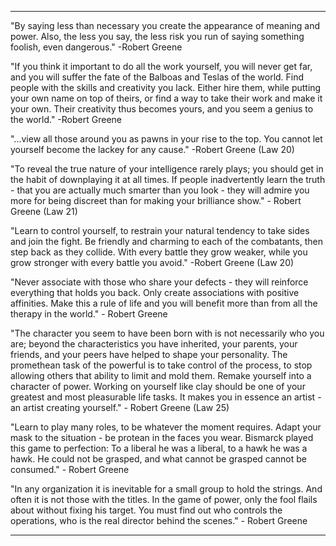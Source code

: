 ---------------------------------------------------------------------------------
"By saying less than necessary you create the appearance of meaning and power. Also, the less you say, the less risk you run of saying something foolish, even dangerous." -Robert Greene

"If you think it important to do all the work yourself, you will never get far, and you will suffer the fate of the Balboas and Teslas of the world. Find people with the skills and creativity you lack. Either hire them, while putting your own name on top of theirs, or find a way to take their work and make it your own. Their creativity thus becomes yours, and you seem a genius to the world." -Robert Greene

"...view all those around you as pawns in your rise to the top. You cannot let yourself become the lackey for any cause." -Robert Greene (Law 20)

"To reveal the true nature of your intelligence rarely plays; you should get in the habit of downplaying it at all times. If people inadvertently learn the truth - that you are actually much smarter than you look - they will admire you more for being discreet than for making your brilliance show." - Robert Greene (Law 21)

"Learn to control yourself, to restrain your natural tendency to take sides and join the fight. Be friendly and charming to each of the combatants, then step back as they collide. With every battle they grow weaker, while you grow stronger with every battle you avoid." -Robert Greene (Law 20)

"Never associate with those who share your defects - they will reinforce everything that holds you back. Only create associations with positive affinities. Make this a rule of life and you will benefit more than from all the therapy in the world." - Robert Greene

"The character you seem to have been born with is not necessarily who you are; beyond the characteristics you have inherited, your parents, your friends, and your peers have helped to shape your personality. The promethean task of the powerful is to take control of the process, to stop allowing others that ability to limit and mold them. Remake yourself into a character of power. Working on yourself like clay should be one of your greatest and most pleasurable life tasks. It makes you in essence an artist - an artist creating yourself." - Robert Greene (Law 25)

"Learn to play many roles, to be whatever the moment requires. Adapt your mask to the situation - be protean in the faces you wear. Bismarck played this game to perfection: To a liberal he was a liberal, to a hawk he was a hawk. He could not be grasped, and what cannot be grasped cannot be consumed." - Robert Greene

"In any organization it is inevitable for a small group to hold the strings. And often it is not those with the titles. In the game of power, only the fool flails about without fixing his target. You must find out who controls the operations, who is the real director behind the scenes." - Robert Greene 

---------------------------------------------------------------------------------
